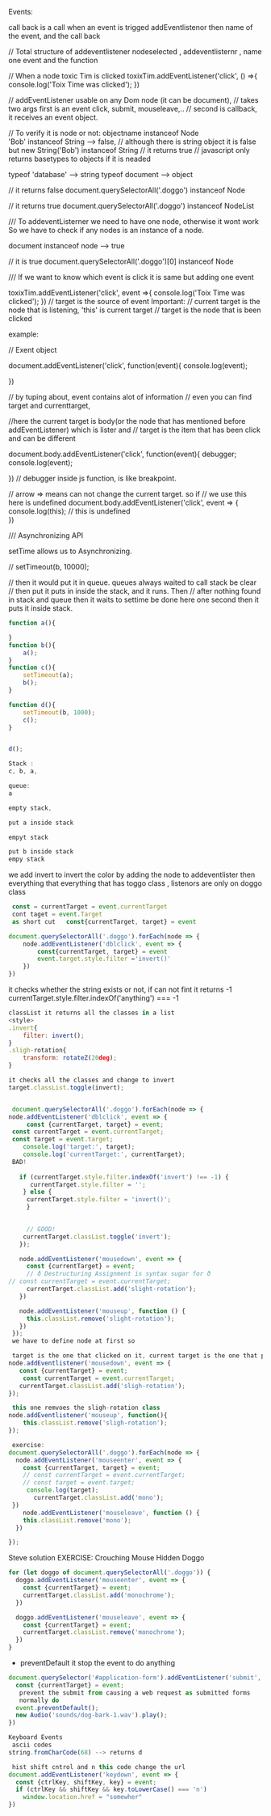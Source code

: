 Events:

call back is a call when an event is trigged 
addEventlistenor
then name of the event, and the call back 

// Total structure of addeventlistener
nodeselected , addeventlisternr , name one event and the function


// When a node toxic Tim is clicked 
toxixTim.addEventListener('click', () =>{
	console.log('Toix Time was clicked');
}) 

// addEventListener usable on any Dom node (it can be document),
// takes two args first is an event click, submit, mouseleave,..
// second is callback, it receives an event object. 

// To verify it is node or not:
objectname instanceof Node  
'Bob' instanceof String  --> false, 
// although there is string object it is false but 
new String('Bob') instanceof String
// it returns true 
// javascript only returns basetypes to objects if it is neaded  

typeof 'database' --> string 
typeof document --> object 

// it returns false
document.querySelectorAll('.doggo') instanceof Node 


// it returns true
document.querySelectorAll('.doggo') instanceof NodeList 

///
To addeventListerner we need to have one node, otherwise it wont work
So we have to check if any nodes is an instance of a node.

document instanceof node  --> true 

// it is true 
document.querySelectorAll('.doggo')[0] instanceof Node 


/// If we want to know which event is click 
it is same but adding one event

toxixTim.addEventListener('click', event =>{
	console.log('Toix Time was clicked');
})
// target is the source of event
Important:
// current target is the node that is listening, 'this' is current target
// target is the node that is been clicked  

example: 

// Exent object

document.addEventListener('click', function(event){
	console.log(event);

})

// by tuping about, event contains  alot of information 
// even you can find target and currenttarget, 

//here the current target is body(or the node that has mentioned before addEventListener) which is lister and 
// target is the item that has been click and can be different

document.body.addEventListener('click', function(event){
	debugger;
	console.log(event);

})
// debugger inside js function, is like breakpoint. 

// arrow => means can not change the current target. so if 
// we use this here is undefined 
document.body.addEventListener('click', event => {
	console.log(this);
// this is undefined 	
})


/// Asynchronizing API

setTime allows us to Asynchronizing. 

// 
setTimeout(b, 10000);

// then it would put it in queue. queues always waited to call stack be clear 
// then put it puts in inside the stack, and it runs. Then 
// after nothing found in stack and queue then it waits to settime be done here one second then it puts it inside stack.

```javascript
function a(){

}
function b(){
	a();
}
function c(){
	setTimeout(a);
	b();
}

function d(){
	setTimeout(b, 1000);
	c();
}


d();

Stack :
c, b, a, 

queue:
a 

empty stack, 

put a inside stack

empyt stack

put b inside stack
empy stack
```
 
we add invert to invert the color 
 by adding the node to addeventlister then everything that 
 everything that has toggo class , listenors are only on doggo class

```javascript
 const = currentTarget = event.currentTarget
 cont taget = event.Target
 as short cut   const{currentTarget, target} = event

document.querySelectorAll('.doggo').forEach(node => {
	node.addEventListener('dblclick', event => {
		const{currentTarget, target} = event
		event.target.style.filter ='invert()'
	})
}) 
```
 it checks whether the string exists or not, if can not fint it returns -1
 currentTarget.style.filter.indexOf('anything') === -1
```javascript
classList it returns all the classes in a list 
<style>
.invert{
	filter: invert();
}
.sligh-rotation{
	transform: rotateZ(20deg);
}

it checks all the classes and change to invert
target.classList.toggle(invert);


 document.querySelectorAll('.doggo').forEach(node => {
node.addEventListener('dblclick', event => {
     const {currentTarget, target} = event;
 const currentTarget = event.currentTarget;
 const target = event.target;
    console.log('target:', target);
    console.log('currentTarget:', currentTarget);
 BAD!
    
   if (currentTarget.style.filter.indexOf('invert') !== -1) {
      currentTarget.style.filter = '';
    } else {
     currentTarget.style.filter = 'invert()';
     }
    

     // GOOD!
    currentTarget.classList.toggle('invert');
   });

   node.addEventListener('mousedown', event => {
     const {currentTarget} = event;
     // ð Destructuring Assignment is syntax sugar for ð
// const currentTarget = event.currentTarget;
     currentTarget.classList.add('slight-rotation');
   })

   node.addEventListener('mouseup', function () {
     this.classList.remove('slight-rotation');
   })
 });
 we have to define node at first so 

 target is the one that clicked on it, current target is the one that pass it as node listenor
node.addEventlistener('mousedown', event => {
   const {currentTarget} = event;
    const currentTarget = event.currentTarget;
   currentTarget.classList.add('sligh-rotation');
});

 this one remvoes the sligh-rotation class
node.addEventlistener('mouseup', function(){
	this.classList.remove('sligh-rotation');
});
```

```javascript
 exercise:
document.querySelectorAll('.doggo').forEach(node => {
  node.addEventListener('mouseenter', event => {
    const {currentTarget, target} = event;
    // const currentTarget = event.currentTarget;
    // const target = event.target;
     console.log(target);
       currentTarget.classList.add('mono');
 })
    node.addEventListener('mouseleave', function () {
    this.classList.remove('mono');
  })

});
```
 Steve solution
 EXERCISE: Crouching Mouse Hidden Doggo
```javascript
for (let doggo of document.querySelectorAll('.doggo')) {
  doggo.addEventListener('mouseenter', event => {
    const {currentTarget} = event;
    currentTarget.classList.add('monochrome');
  })

  doggo.addEventListener('mouseleave', event => {
    const {currentTarget} = event;
    currentTarget.classList.remove('monochrome');
  })
}
```

* preventDefault  it stop the event to do anything 
```javascript
document.querySelector('#application-form').addEventListener('submit', event => {
  const {currentTarget} = event;
   prevent the submit from causing a web request as submitted forms
   normally do
  event.preventDefault();
  new Audio('sounds/dog-bark-1.wav').play();
})

Keyboard Events
 ascii codes
string.fromCharCode(68) --> returns d 
```
```javascript
 hist shift cntrol and n this code change the url 
document.addEventListener('keydown', event => {
  const {ctrlKey, shiftKey, key} = event;
  if (ctrlKey && shiftKey && key.toLowerCase() === 'n')
  	window.location.href = "somewher"
})
```
















